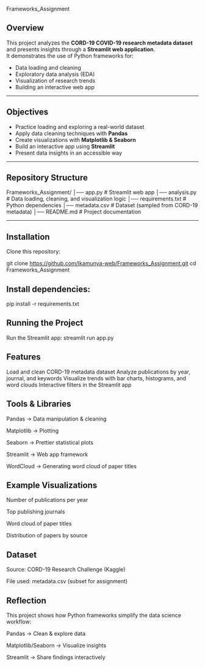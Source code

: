   Frameworks_Assignment  

##  Overview  
This project analyzes the **CORD-19 COVID-19 research metadata dataset** and presents insights through a **Streamlit web application**.  
It demonstrates the use of Python frameworks for:  

- Data loading and cleaning  
- Exploratory data analysis (EDA)  
- Visualization of research trends  
- Building an interactive web app  

---

##  Objectives  
- Practice loading and exploring a real-world dataset  
- Apply data cleaning techniques with **Pandas**  
- Create visualizations with **Matplotlib & Seaborn**  
- Build an interactive app using **Streamlit**  
- Present data insights in an accessible way  

---

##  Repository Structure  
Frameworks_Assignment/
│── app.py # Streamlit web app
│── analysis.py # Data loading, cleaning, and visualization logic
│── requirements.txt # Python dependencies
│── metadata.csv # Dataset (sampled from CORD-19 metadata)
│── README.md # Project documentation


---

##  Installation  

Clone this repository:  

git clone https://github.com/Ikamunya-web/Frameworks_Assignment.git
cd Frameworks_Assignment

## Install dependencies:
pip install -r requirements.txt

## Running the Project
Run the Streamlit app:
streamlit run app.py

## Features
 Load and clean CORD-19 metadata dataset
 Analyze publications by year, journal, and keywords
 Visualize trends with bar charts, histograms, and word clouds
 Interactive filters in the Streamlit app

 ## Tools & Libraries
Pandas → Data manipulation & cleaning

Matplotlib → Plotting

Seaborn → Prettier statistical plots

Streamlit → Web app framework

WordCloud → Generating word cloud of paper titles

## Example Visualizations
 Number of publications per year

 Top publishing journals

 Word cloud of paper titles

 Distribution of papers by source

 ## Dataset

Source: CORD-19 Research Challenge (Kaggle)

File used: metadata.csv (subset for assignment)

 ## Reflection
This project shows how Python frameworks simplify the data science workflow:

Pandas → Clean & explore data

Matplotlib/Seaborn → Visualize insights

Streamlit → Share findings interactively
